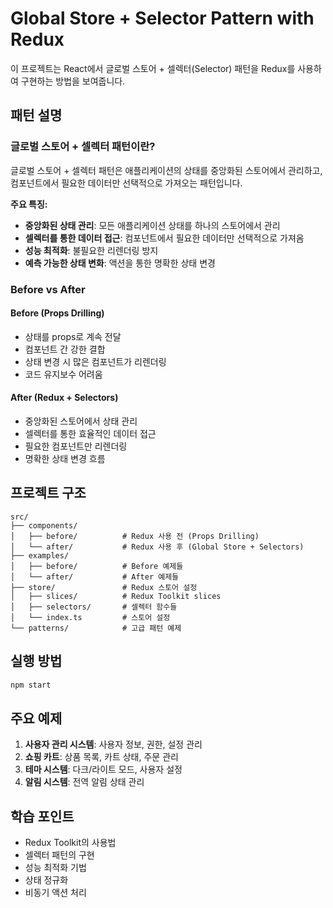 # Global Store + Selector Pattern with Redux

이 프로젝트는 React에서 글로벌 스토어 + 셀렉터(Selector) 패턴을 Redux를 사용하여 구현하는 방법을 보여줍니다.

## 패턴 설명

### 글로벌 스토어 + 셀렉터 패턴이란?

글로벌 스토어 + 셀렉터 패턴은 애플리케이션의 상태를 중앙화된 스토어에서 관리하고, 컴포넌트에서 필요한 데이터만 선택적으로 가져오는 패턴입니다.

**주요 특징:**
- **중앙화된 상태 관리**: 모든 애플리케이션 상태를 하나의 스토어에서 관리
- **셀렉터를 통한 데이터 접근**: 컴포넌트에서 필요한 데이터만 선택적으로 가져옴
- **성능 최적화**: 불필요한 리렌더링 방지
- **예측 가능한 상태 변화**: 액션을 통한 명확한 상태 변경

### Before vs After

#### Before (Props Drilling)
- 상태를 props로 계속 전달
- 컴포넌트 간 강한 결합
- 상태 변경 시 많은 컴포넌트가 리렌더링
- 코드 유지보수 어려움

#### After (Redux + Selectors)
- 중앙화된 스토어에서 상태 관리
- 셀렉터를 통한 효율적인 데이터 접근
- 필요한 컴포넌트만 리렌더링
- 명확한 상태 변경 흐름

## 프로젝트 구조

```
src/
├── components/
│   ├── before/          # Redux 사용 전 (Props Drilling)
│   └── after/           # Redux 사용 후 (Global Store + Selectors)
├── examples/
│   ├── before/          # Before 예제들
│   └── after/           # After 예제들
├── store/               # Redux 스토어 설정
│   ├── slices/          # Redux Toolkit slices
│   ├── selectors/       # 셀렉터 함수들
│   └── index.ts         # 스토어 설정
└── patterns/            # 고급 패턴 예제
```

## 실행 방법

```bash
npm start
```

## 주요 예제

1. **사용자 관리 시스템**: 사용자 정보, 권한, 설정 관리
2. **쇼핑 카트**: 상품 목록, 카트 상태, 주문 관리
3. **테마 시스템**: 다크/라이트 모드, 사용자 설정
4. **알림 시스템**: 전역 알림 상태 관리

## 학습 포인트

- Redux Toolkit의 사용법
- 셀렉터 패턴의 구현
- 성능 최적화 기법
- 상태 정규화
- 비동기 액션 처리
